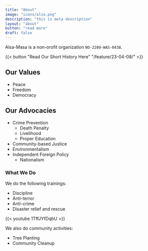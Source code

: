 ```yaml
---
title: "About"
image: "icons/alsa.png"
description: "this is meta description"
layout: "about"
button: "read more"
draft: false
---
```




Alsa-Masa is a non-orofit organization `NO-2209-WAS-0438`.

{{< button "Read Our Short History Here" "/feature/23-04-08/" >}}


## Our Values

* Peace
* Freedom
* Democracy


## Our Advocacies

* Crime Prevention
  * Death Penalty
  * Livelihood
  * Proper Education
* Community-based Justice
* Environmentalism
* Independent Foreign Policy
  * Nationalism

  

### What We Do

We do the following trainings:

  * Discipline
  * Anti-terror
  * Anti-crime
  * Disaster relief and rescue

{{< youtube 1TffJYfDqbU >}}

We also do community activities:

* Tree Planting
* Community Cleanup 
